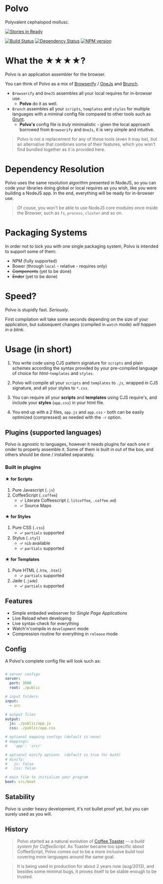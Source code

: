# Polvo

Polyvalent cephalopod mollusc.

[![Stories in Ready](https://badge.waffle.io/polvo/polvo.png)](http://waffle.io/polvo/polvo)

[![Build Status](https://secure.travis-ci.org/polvo/polvo.png)](http://travis-ci.org/polvo/polvo) [![Dependency Status](https://gemnasium.com/polvo/polvo.png)](https://gemnasium.com/polvo/polvo) [![NPM version](https://badge.fury.io/js/polvo.png)](http://badge.fury.io/js/polvo)

# What the ★★★★?

Polvo is an application assembler for the browser.

You can think of Polvo as a mix of [Browserify](https://github.com/substack/node-browserify) / [OneJs](https://github.com/azer/onejs) and [Brunch](https://github.com/brunch/brunch).

 * `Browserify` and `OneJS` assembles all your local requires for in-browser use.
   * **Polvo** do it as well.
 * `Brunch` assembles all your `scripts`, `templates` and `styles` for multiple languages with a miminal config file compared to other tools such as [Grunt](https://github.com/gruntjs/grunt).
   * **Polvo's** config file is *truly* minimalistic - given the local approach borrowed from `Browserify` and `OneJs`, it is very simple and intuitive.

> Polvo is not a replacement for any of these tools (even it may be), but an alternative that combines some of their features, which you won't find bundled together as it is provided here.

# Dependency Resolution

Polvo uses the same resolution algorithm presented in NodeJS, so you can code your libraries doing global or local requires as you wish, like you were building a NodeJS app. In the end, everything will be ready for in-browser use.

> Of couse, you won't be able to use NodeJS core modules once inside the Browser, such as `fs`, `process`, `cluster` and so on.

# Packaging Systems

In order not to lock you with one single packaging system, Polvo is intended to support some of them:

 * NPM (fully supported)
 * Bower (through `local` - relative - requires only)
 * ~~Components~~ (yet to be done)
 * ~~Ender~~ (yet to be done)

# Speed?

Polvo is stupidly fast. *Seriously*.

First compilation will take some seconds depending on the size of your application, but subsequent changes (compiled in `watch` mode) *will happen in a blink*.

# Usage (in short)

 1.  You write code using CJS pattern signature for `scripts` and plain schemes according the syntax provided by your pre-compiled language of choice for *html*-`templates` and `styles`.

 1. Polvo will compile all your `scripts` and `templates` to *`.js`*, wrapped in CJS signature, and all your styles to `*.css`.

 1. You can require all your **scripts** and **templates** using CJS require's, and include your **styles** (`app.css`) in your html file.
 
 1. You end up with a 2 files, `app.js` and `app.css` -  both can be easily optimized (compressed) as needed with the `-r` option.

## Plugins (supported languages)

Polvo is agnostic to languages, however it needs plugins for each one ir onder to properly assemble it. Some of them is built in out of the box, and others should be done / installed separately.

### Built in plugins

#### ★ for Scripts
 1. Pure Javascript (`.js`)
 1. CoffeeScript (`.coffee`)
    * ✓ Literate Coffeescript (`.litcoffee`, `.coffee.md`)
    * ✓ Source Maps

#### ★ for Styles
 1. Pure CSS (`.css`)
     * ✓ `partials` supported
 1. Stylus (`.styl`)
     * ✓ `nib` available
     * ✓ `partials` supported

#### ★ for Templates
 1. Pure HTML (`.htm`, `.html`)
    * ✓ `partials` supported
 1. Jade (`.jade`)
    * ✓ `partials` supported

## Features
 * Simple embeded webserver for *Single Page Applications*
 * Live Reload when developing
 * Live syntax-check for everything
 * Watch'n'compile in `development` mode
 * Compression routine for everything in `release` mode

<!-- * Vendors management-->
<!-- * Source Maps *(`coffeescript` only)*-->
<!-- * Broken and circular-loop dependencies validation-->
<!-- * Growl support for notifications-->
<!-- * Minify support-->
<!-- * ~~Scaffolding routines~~-->

## Config

A Polvo's complete config file will look such as:

````yaml

# server configs
server:
  port: 3000
  root: ./public

# input folders
input:
  - src

# output files
output:
  js: ./public/app.js
  css: ./public/app.css

# optional mapping configs (default is none)
# mappings:
#   'app': 'src/'

# optional minify options  (default is true for both)
# minify:
#   js: false
#   css: false

# main file to initialize your program
boot: src/boot
````

## Satability

Polvo is under heavy development, it's not bullet proof yet, but you can surely
used as you will.

## History

> Polvo started as a natural evolution of [Coffee Toaster](http://github.com/polvo/coffee-toaster) -- *a build system for CoffeeScript*. As Toaster became too specific about CoffeeScript, Polvo comes out to be a more inclusive build tool covering more languages around the same goal.

> It is being used in production for about 2 years now (aug/2013), and besides some minimal bugs, it proves itself to be stable enough to be trusted.